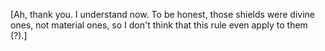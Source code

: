 [Ah, thank you. I understand now. To be honest, those shields were divine ones, not material ones, so I don't think that this rule even apply to them (?).]